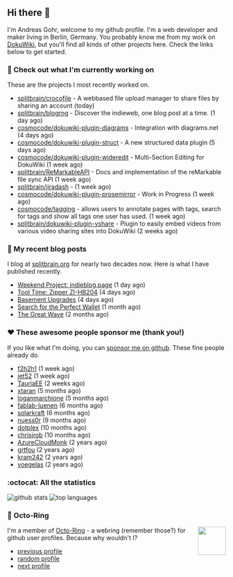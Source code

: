 ## Hi there :wave:

I'm Andreas Gohr, welcome to my github profile. I'm a web developer and maker living in Berlin, Germany. You probably know me from my work on [DokuWiki](https://github.com/splitbrain/dokuwiki), but you'll find all kinds of other projects here. Check the links below to get started.

### :hammer: Check out what I'm currently working on

These are the projects I most recently worked on.


- [splitbrain/crocofile](https://github.com/splitbrain/crocofile) - A webbased file upload manager to share files by sharing an account (today)
- [splitbrain/blogrng](https://github.com/splitbrain/blogrng) - Discover the indieweb, one blog post at a time. (1 day ago)
- [cosmocode/dokuwiki-plugin-diagrams](https://github.com/cosmocode/dokuwiki-plugin-diagrams) - Integration with diagrams.net (4 days ago)
- [cosmocode/dokuwiki-plugin-struct](https://github.com/cosmocode/dokuwiki-plugin-struct) - A new structured data plugin (5 days ago)
- [cosmocode/dokuwiki-plugin-wideredit](https://github.com/cosmocode/dokuwiki-plugin-wideredit) - Multi-Section Editing for DokuWiki (1 week ago)
- [splitbrain/ReMarkableAPI](https://github.com/splitbrain/ReMarkableAPI) - Docs and implementation of the reMarkable file sync API (1 week ago)
- [splitbrain/jiradash](https://github.com/splitbrain/jiradash) -  (1 week ago)
- [cosmocode/dokuwiki-plugin-prosemirror](https://github.com/cosmocode/dokuwiki-plugin-prosemirror) - Work in Progress (1 week ago)
- [cosmocode/tagging](https://github.com/cosmocode/tagging) - allows users to annotate pages with tags, search for tags and show all tags one user has used. (1 week ago)
- [splitbrain/dokuwiki-plugin-vshare](https://github.com/splitbrain/dokuwiki-plugin-vshare) - Plugin to easily embed videos from various video sharing sites into DokuWiki (2 weeks ago)

### :scroll: My recent blog posts

I blog at [splitbrain.org](https://www.splitbrain.org) for nearly two decades now. Here is what I have published recently.


- [Weekend Project: indieblog.page](https://www.splitbrain.org/blog/2022-04/10-weekend_project) (1 day ago)
- [Tool Time: Zipper ZI-HB204](https://www.splitbrain.org/blog/2022-04/07b-zipper_hb204_review) (4 days ago)
- [Basement Upgrades](https://www.splitbrain.org/blog/2022-04/07-basement_upgrades) (4 days ago)
- [Search for the Perfect Wallet](https://www.splitbrain.org/blog/2022-02/24-search_for_the_perfect_wallet) (1 month ago)
- [The Great Wave](https://www.splitbrain.org/blog/2022-01/21b-the_great_wave) (2 months ago)

### :hearts:️ These awesome people sponsor me (thank you!)

If you like what I'm doing, you can [sponsor me on github](https://github.com/sponsors/splitbrain). These fine people already do.


- [f2h2h1](https://github.com/f2h2h1) (1 week ago)
- [jet52](https://github.com/jet52) (1 week ago)
- [TauriaEE](https://github.com/TauriaEE) (2 weeks ago)
- [xtaran](https://github.com/xtaran) (5 months ago)
- [loganmarchione](https://github.com/loganmarchione) (5 months ago)
- [fablab-luenen](https://github.com/fablab-luenen) (6 months ago)
- [solarkraft](https://github.com/solarkraft) (6 months ago)
- [nuess0r](https://github.com/nuess0r) (9 months ago)
- [dotplex](https://github.com/dotplex) (10 months ago)
- [chrisjrob](https://github.com/chrisjrob) (10 months ago)
- [AzureCloudMonk](https://github.com/AzureCloudMonk) (2 years ago)
- [grtfou](https://github.com/grtfou) (2 years ago)
- [kram242](https://github.com/kram242) (2 years ago)
- [voegelas](https://github.com/voegelas) (2 years ago)

### :octocat: All the statistics

 ![github stats](https://github-readme-stats.vercel.app/api?username=splitbrain&show_icons=true&hide_title=true)
![top languages](https://github-readme-stats.vercel.app/api/top-langs/?username=splitbrain&layout=compact)


### :octopus: Octo-Ring

<img width="64" height="65" src="https://octo-ring.com/static/img/octo.png" align="right" alt="">

I'm a member of [Octo-Ring](https://octo-ring.com/) - a webring (remember those?) for github user profiles. Because why wouldn't I? 

* [previous profile](https://octo-ring.com/p/splitbrain/prev)
* [random profile](https://octo-ring.com/p/splitbrain/random)
* [next profile](https://octo-ring.com/p/splitbrain/next)

